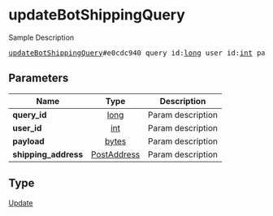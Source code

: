 # updateBotShippingQuery

Sample Description

<pre>
<a href="../constructor/updateBotShippingQuery.md">updateBotShippingQuery</a>#e0cdc940 query_id:<a href="../type/long.md">long</a> user_id:<a href="../type/int.md">int</a> payload:<a href="../type/bytes.md">bytes</a> shipping_address:<a href="../type/PostAddress.md">PostAddress</a> = <a href="../type/Update.md">Update</a>;
</pre>
## Parameters

| Name | Type | Description |
|------|:----:|-------------|
| **query_id** | <a href="../type/long.md">long</a> | Param description |
| **user_id** | <a href="../type/int.md">int</a> | Param description |
| **payload** | <a href="../type/bytes.md">bytes</a> | Param description |
| **shipping_address** | <a href="../type/PostAddress.md">PostAddress</a> | Param description |

## Type

<a href="../type/Update.md">Update</a>
